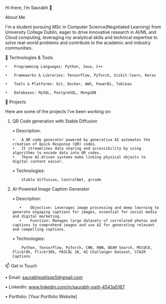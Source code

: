 Hi there, I’m Saurabh 👋

About Me

I'm a student pursuing MSc in Computer Science(Negotiated Learning) from University College Dublin, eager to drive innovative research in AI/ML and Cloud computing, leveraging my analytical skills and technical expertise to solve real-world problems and contribute to the academic and industry communities.

🔧 Technologies & Tools

	•	Programming Languages: Python, Java, C++ 
 
	•	Frameworks & Libraries: TensorFlow, PyTorch, Scikit-learn, Keras
 
	•	Tools & Platforms: Git, Docker, AWS, PowerBi, Tableau
 
	•	Databases: MySQL, PostgreSQL, MongoDB

 🌟 Projects
 
 Here are some of the projects I’ve been working on:

 1. QR Code generation with Stable Diffusion
    
	•	Description:

		•	A QR code generator powered by generative AI automates the creation of Quick Response (QR) codes.
		•	It streamlines data sharing and accessibility by using algorithms to encode data into QR codes.
		•	These AI-driven systems make linking physical objects to digital content easier.

	•	Technologies:

			Stable diffusion, ControlNet, qrcode

 3. AI-Powered Image Caption Generator
    
	•	Description:

		   •	Objective: Leverages image processing and deep learning to generate engaging captions for images, essential for social media and digital marketing.
		   •	Function: Manages large datasets of correlated photos and captions to comprehend images and use AI for generating relevant and compelling captions.

	•	Technologies:

			Python, TensorFlow, PyTorch, CNN, RNN, BEAM Search, MSCOCO, Flickr8k, Flickr30k, PASCAL 1K, AI Challenger Dataset, STAIR Captions

📫 Get in Touch

•	Email: saurabhpatilssp5@gmail.com
 
•	LinkedIn: www.linkedin.com/in/saurabh-patil-4543a5187
 
•	Portfolio: [Your Portfolio Website]

 
<!---
Saurabh-patil05/Saurabh-patil05 is a ✨ special ✨ repository because its `README.md` (this file) appears on your GitHub profile.
You can click the Preview link to take a look at your changes.
--->
